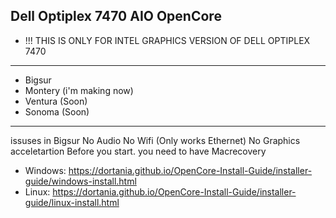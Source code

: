Dell Optiplex 7470 AIO 
OpenCore
--------
- !!! THIS IS ONLY FOR INTEL GRAPHICS VERSION OF DELL OPTIPLEX 7470
--------
- Bigsur
- Montery (i'm making now)
- Ventura (Soon)
- Sonoma (Soon)
--------
issuses in Bigsur
No Audio
No Wifi (Only works Ethernet)
No Graphics acceletartion
Before you start. you need to have Macrecovery
- Windows: https://dortania.github.io/OpenCore-Install-Guide/installer-guide/windows-install.html
- Linux: https://dortania.github.io/OpenCore-Install-Guide/installer-guide/linux-install.html
